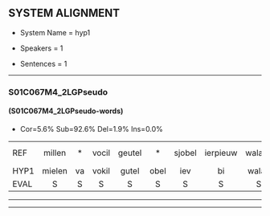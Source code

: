 
## SYSTEM ALIGNMENT

- System Name = hyp1

- Speakers = 1

- Sentences = 1

---

### S01C067M4_2LGPseudo

#### (S01C067M4_2LGPseudo-words)

- Cor=5.6%	Sub=92.6%	Del=1.9%	Ins=0.0%

|  |  |  |  |  |  |  |  |  |  |  |  |  |  |  |  |  |  |  |  |  |  |  |  |  |  |  |  |  |  |  |  |  |  |  |  |  |  |  |  |  |  |  |  |  |  |  |  |  |  |  |  |  |  |  |
|:--- |:---:|:---:|:---:|:---:|:---:|:---:|:---:|:---:|:---:|:---:|:---:|:---:|:---:|:---:|:---:|:---:|:---:|:---:|:---:|:---:|:---:|:---:|:---:|:---:|:---:|:---:|:---:|:---:|:---:|:---:|:---:|:---:|:---:|:---:|:---:|:---:|:---:|:---:|:---:|:---:|:---:|:---:|:---:|:---:|:---:|:---:|:---:|:---:|:---:|:---:|:---:|:---:|:---:|:---:|
| REF | millen | * | vocil | geutel | * | sjobel | ierpieuw | walaan | erke | * | haweel | saarweng | * | gevicht | eemde | bepoud | orstalk | veten*(vetten) | gefouw | * | * | vurpaand | nizung | fiewon | kneurem | * | vawaai | strellen*(strelen) | zwieten | foetbans | * | oonste | muider | grijnken | * | * | * | * | * | prilsood | vloender | milste | * | veurder | kloeien | ulen | orponk | schodig | ijpo | menuur | * | spreikje | hiffreeuw | wooien |
| HYP1 | mielen | va | vokil | gutel | obel | iev | bi | walan | erke | hou | houwin | sarwenk | gea | gevicht | eeuwde | bebauwd | orstalk |  | wetten | gofow | ver | verband | nisun | fion | kneuren | vai | strijlend | smiten | voeibans | oa | onste | mede | reinken | sheel | s | sstauw | brilsot | vlon | da | milstf | zuda | zurder | kloien | ulden | orbonk | schoon | ding | epov | ma | nuur | sper | preker | hiffe | woien |
| EVAL | S | S | S | S | S | S | S | S |  | S | S | S | S |  | S | S |  | D | S | S | S | S | S | S | S | S | S | S | S | S | S | S | S | S | S | S | S | S | S | S | S | S | S | S | S | S | S | S | S | S | S | S | S | S |
---

---
